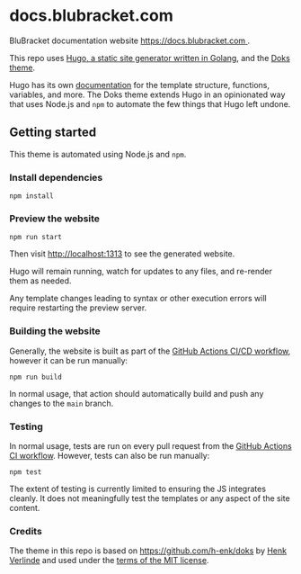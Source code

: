 # docs.blubracket.com

BluBracket documentation website [https://docs.blubracket.com
](docs.blubracket.com).

This repo uses [Hugo, a static site generator written in Golang](https://gohugo.io), and the [Doks theme](https://github.com/h-enk/doks).

Hugo has its own [documentation](https://gohugo.io/documentation/) for the template structure, functions, variables, and more. The Doks theme extends Hugo in an opinionated way that uses Node.js and `npm` to automate the few things that Hugo left undone.

## Getting started

This theme is automated using Node.js and `npm`.

### Install dependencies

```
npm install
```

### Preview the website

```
npm run start
```

Then visit [http://localhost:1313](http://localhost:1313) to see the generated website.

Hugo will remain running, watch for updates to any files, and re-render them as needed.

Any template changes leading to syntax or other execution errors will require restarting the preview server.

### Building the website

Generally, the website is built as part of the [GitHub Actions CI/CD workflow](blob/main/.github/workflows/cicd-githubpages.yml), however it can be run manually:

```
npm run build
```

In normal usage, that action should automatically build and push any changes to the `main` branch.

### Testing

In normal usage, tests are run on every pull request from the [GitHub Actions CI workflow](blob/main/.github/workflows/node.js-ci.yml). However, tests can also be run manually:

```
npm test
```

The extent of testing is currently limited to ensuring the JS integrates cleanly. It does not meaningfully test the templates or any aspect of the site content.

### Credits

The theme in this repo is based on https://github.com/h-enk/doks by [Henk Verlinde](https://github.com/h-enk) and used under the [terms of the MIT license](https://github.com/h-enk/doks/blob/b91e6494de91b1f137013be07314ae360b8ff65c/LICENSE).
